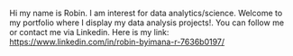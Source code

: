 Hi my name is Robin. I am interest for data analytics/science. Welcome to my portfolio where I display my data analysis projects!. 
You can follow me or contact me via Linkedin. Here is my link: https://www.linkedin.com/in/robin-byimana-r-7636b0197/ 
